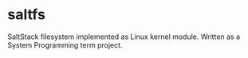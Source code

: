 # saltfs
SaltStack filesystem implemented as Linux kernel module. Written as a System Programming term project.
